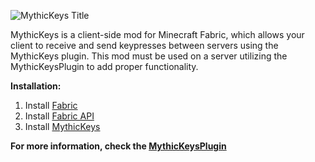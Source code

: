 ![MythicKeys Title](https://i.imgur.com/Ca8rnyY.png)

MythicKeys is a client-side mod for Minecraft Fabric, which allows your client to receive and send keypresses between servers using the MythicKeys plugin.
This mod must be used on a server utilizing the MythicKeysPlugin to add proper functionality.

**Installation:**
1. Install [Fabric](https://fabricmc.net/use/installer/)
2. Install [Fabric API](https://www.curseforge.com/minecraft/mc-mods/fabric-api)
3. Install [MythicKeys](https://github.com/ASangarin/MythicKeys/releases)

**For more information, check the [MythicKeysPlugin](https://www.spigotmc.org/resources/mythickeysplugin-add-custom-keybindings.98893/)**
